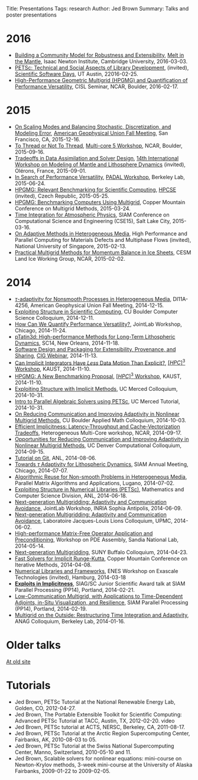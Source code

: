 Title: Presentations
Tags: research
Author: Jed Brown
Summary: Talks and poster presentations

# 2016
* [Building a Community Model for Robustness and Extensibility](/files/20160303-MIMCommunity.pdf), [Melt in the Mantle](http://www.newton.ac.uk/event/mim), Isaac Newton Institute, Cambridge University, 2016-03-03.
* [PETSc: Technical and Social Aspects of Library Development](/files/20160225-PETSc.pdf), (invited), [Scientific Software Days](http://scisoftdays.org), UT Austin, 22016-02-25.
* [High-Performance Geometric Multigrid (HPGMG) and Quantification of Performance Versatility](/files/20160217-CISLVersatility.pdf), CISL Seminar, NCAR, Boulder, 2016-02-17.

# 2015
* [On Scaling Modes and Balancing Stochastic, Discretization, and Modeling Error](/files/20151216-AGUScaling.pdf), [American Geophysical Union Fall Meeting](https://fallmeeting.agu.org/2015/), San Francisco, CA, 2015-12-16.
* [To Thread or Not To Thread](/files/20150916-Threads.pdf), [Multi-core 5 Workshop](https://www2.cisl.ucar.edu/heterogeneous-multi-core-5-workshop/2015), NCAR, Boulder, 2015-09-16.
* [Tradeoffs in Data Assimilation and Solver Design](/files/20150901-Olerons.pdf), [14th International Workshop on Modeling of Mantle and Lithosphere Dynamics](https://sites.google.com/site/geodynamicsxiv/) (invited), Olérons, France, 2015-09-01.
* [In Search of Performance Versatility](/files/20150624-Versatility.pdf), [PADAL Workshop](http://padalworkshop.org), Berkeley Lab, 2015-06-24.
* [HPGMG: Relevant Benchmarking for Scientific Computing](/files/20150525-HPGMG.pdf), [HPCSE](http://industry.it4i.cz/HPCSE2015/program.php) (invited), Czech Republic, 2015-05-25.
* [HPGMG: Benchmarking Computers Using Multigrid](/files/20150324-HPGMG.pdf), Copper Mountain Conference on Multigrid Methods, 2015-03-24.
* [Time Integration for Atmospheric Physics](/files/20150316-TimeIntegration.pdf), SIAM Conference on Computational Science and Engineering (CSE15), Salt Lake City, 2015-03-16.
* [On Adaptive Methods in Heterogeneous Media](/files/20150213-AdaptHeterogeneous.pdf), High Performance and Parallel Computing for Materials Defects and Multiphase Flows (invited), National University of Singapore, 2015-02-13.
* [Practical Multigrid Methods for Momentum Balance in Ice Sheets](/files/20150202-LIWGMultigrid.pdf), CESM Land Ice Working Group, NCAR, 2015-02-02.

# 2014
* [$\tau$-adaptivity for Nonsmooth Processes in Heterogeneous Media](/files/20141215-AGUTauAdaptivity.pdf), DI11A-4256, American Geophysical Union Fall Meeting, 2014-12-15.
* [Exploiting Structure in Scientific Computing](/files/20141211-Structure.pdf), CU Boulder Computer Science Colloquium, 2014-12-11.
* [How Can We Quantify Performance Versatility?](/files/20141124-Versatility.pdf), JointLab Workshop, Chicago, 2014-11-24.
* [pTatin3d: High-performance Methods for Long-Term Lithospheric Dynamics](/files/20141118-SC14pTatin), SC14, New Orleans, 2014-11-18.
* [Software Design and Packaging for Extensibility, Provenance, and Sharing](/files/20141113-Software.pdf), [CIG Webinar](http://geodynamics.org/cig/events/webinars/), 2014-11-13.
* [Can Implicit Integrators Have _Less_ Data Motion Than Explicit?](/files/20141110-ImplicitComm.pdf), [$[HPC]^3$ Workshop](http://numerics.kaust.edu.sa/hpc3-2014/), KAUST, 2014-11-10.
* [HPGMG: A New Benchmarking Proposal](/files/20141110-HPGMG.pdf), [$[HPC]^3$ Workshop](http://numerics.kaust.edu.sa/hpc3-2014/), KAUST, 2014-11-10.
* [Exploiting Structure with Implicit Methods](/files/20141031-Structure.pdf), UC Merced Colloquium, 2014-10-31.
* [Intro to Parallel Algebraic Solvers using PETSc](/files/20141031-PETSc), UC Merced Tutorial, 2014-10-31.
* [On Reducing Communication and Improving Adaptivity in Nonlinear Multigrid Methods](/files/20141003-CUBoulder.pdf), CU Boulder Applied Math Colloquium, 2014-10-03.
* [Efficient Implicitness: Latency-Throughput and Cache-Vectorization Tradeoffs](/files/20140917-EfficientImplicitness.pdf), Heterogeneous Multi-Core workshop, NCAR, 2014-09-17.
* [Opportunities for Reducing Communication and Improving Adaptivity in Nonlinear Multigrid Methods](/files/20140915-UCDenver.pdf), UC Denver Computational Colloquium, 2014-09-15.
* [Tutorial on Git](/files/20140806-GitTutorial.pdf), ANL, 2014-08-06.
* [Towards $\tau$ Adaptivity for Lithospheric Dynamics](/files/20140707-SIAMAnnual.pdf), SIAM Annual Meeting, Chicago, 2014-07-07.
* [Algorithmic Reuse for Non-smooth Problems in Heterogeneous Media](/files/20140702-PMAA.pdf), Parallel Matrix Algorithms and Applications, Lugano, 2014-07-02.
* [Exploiting Structure in Numerical Libraries (PETSc)](/files/20140618-MCS.pdf), Mathematics and Computer Science Division, ANL, 2014-06-18.
* [Next-generation Multigridding: Adaptivity and Communication Avoidance](/files/20140609-JointLab.pdf), JointLab Workshop, INRIA Sophia Antipolis, 2014-06-09.
* [Next-generation Multigridding: Adaptivity and Communication Avoidance](/files/20140602-UPMC.pdf), Laboratoire Jacques-Louis Lions Colloquium, UPMC, 2014-06-02.
* [High-performance Matrix-Free Operator Application and Preconditioning](/files/20140514-MatrixFree.pdf), Workshop on PDE Assembly, Sandia National Lab, 2014-05-14.
* [Next-generation Multigridding](/files/20140423-Buffalo.pdf), SUNY Buffalo Colloquium, 2014-04-23.
* [Fast Solvers for Implicit Runge-Kutta](/files/20140408-FastIRK.pdf), Copper Mountain Conference on Iterative Methods, 2014-04-08.
* [Numerical Libraries and Frameworks](/files/20140318-ENESLibraries.pdf), ENES Workshop on Exascale Technologies (invited), Hamburg, 2014-03-18
* [**Exploits in Implicitness**](/files/20140221-ExploitsInImplicitness.pdf), SIAG/SC Junior Scientific Award talk at SIAM Parallel Processing (PP14), Portland, 2014-02-21.
* [Low-Communication Multigrid, with Applications to Time-Dependent Adjoints, in-Situ Visualization, and Resilience](/files/20140219-SIAMTauFAS.pdf), SIAM Parallel Processing (PP14), Portland, 2014-02-19.
* [Multigrid on the Outside: Restructuring Time Integration and Adaptivity](/files/20140116-BerkeleyRKMG.pdf), ANAG Colloquium, Berkeley Lab, 2014-01-16.

# Older talks
[At old site](http://59a2.org/research/publications/)

# Tutorials

* Jed Brown, PETSc Tutorial at the National Renewable Energy Lab, Golden, CO, 2012-04-27.
* Jed Brown, The Portable Extensible Toolkit for Scientific Computing: Advanced PETSc Tutorial at TACC, Austin, TX, 2012-02-20. video
* Jed Brown, PETSc tutorial at ACTS, NERSC, Berkeley, CA, 2011-08-17.
* Jed Brown, PETSc Tutorial at the Arctic Region Supercomputing Center, Fairbanks, AK, 2010-08-03 to 05.
* Jed Brown, PETSc Tutorial at the Swiss National Supercomputing Center, Manno, Switzerland, 2010-05-10 and 11.
* Jed Brown, Scalable solvers for nonlinear equations: mini-course on Newton-Krylov methods, 3-week mini-course at the University of Alaska Fairbanks, 2009-01-22 to 2009-02-05.
